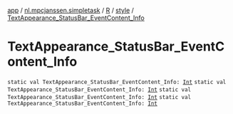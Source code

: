 [app](../../../index.md) / [nl.mpcjanssen.simpletask](../../index.md) / [R](../index.md) / [style](index.md) / [TextAppearance_StatusBar_EventContent_Info](.)

# TextAppearance_StatusBar_EventContent_Info

`static val TextAppearance_StatusBar_EventContent_Info: `[`Int`](https://kotlinlang.org/api/latest/jvm/stdlib/kotlin/-int/index.html)
`static val TextAppearance_StatusBar_EventContent_Info: `[`Int`](https://kotlinlang.org/api/latest/jvm/stdlib/kotlin/-int/index.html)
`static val TextAppearance_StatusBar_EventContent_Info: `[`Int`](https://kotlinlang.org/api/latest/jvm/stdlib/kotlin/-int/index.html)
`static val TextAppearance_StatusBar_EventContent_Info: `[`Int`](https://kotlinlang.org/api/latest/jvm/stdlib/kotlin/-int/index.html)